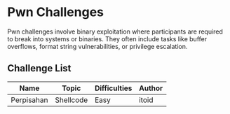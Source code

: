 # Pwn Challenges

Pwn challenges involve binary exploitation where participants are required to break into systems or binaries. They often include tasks like buffer overflows, format string vulnerabilities, or privilege escalation.

## Challenge List

| Name   | Topic           | Difficulties | Author |
|--------|-----------------|--------------|--------|
| Perpisahan | Shellcode         | Easy | itoid |
